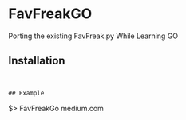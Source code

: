 # FavFreakGO
Porting the existing FavFreak.py While Learning GO

## Installation
``` go get github.com/RAVE-V/FavFreakGO


## Example

```
$> FavFreakGo medium.com
